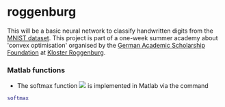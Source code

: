 # roggenburg

This will be a basic neural network to classify handwritten digits from the [MNIST dataset](http://yann.lecun.com/exdb/mnist/). This project is part of a one-week summer academy about 'convex optimisation' organised by the [German Academic Scholarship Foundation](https://www.studienstiftung.de/en/) at [Kloster Roggenburg](https://de.wikipedia.org/wiki/Kloster_Roggenburg).

###  Matlab functions

* The softmax function <img src="https://latex.codecogs.com/gif.latex?O_t=\text { 6-7} t " /> is implemented in Matlab via the command 
```matlab
softmax
```
